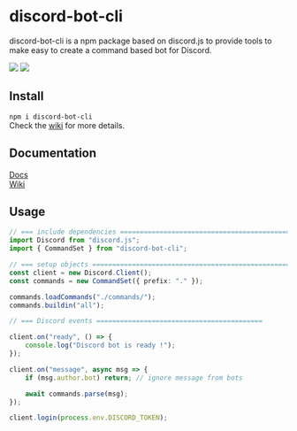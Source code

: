 # discord-bot-cli
discord-bot-cli is a npm package based on discord.js to provide tools to make easy to create a command based bot for Discord.

<a href="https://www.npmjs.com/package/discord-bot-cli" target="_blank"><img src="https://img.shields.io/npm/v/discord-bot-cli"/></a>
<img src="https://img.shields.io/github/last-commit/baanloh/discord-bot-cli"/>

## Install
`npm i discord-bot-cli`  
Check the [wiki](https://github.com/baanloh/discord-bot-cli/wiki/Installation-and-Setup) for more details.

## Documentation
<a href="https://baanloh.github.io/discord-bot-cli/v3/index.html">Docs</a><br>
<a href="https://github.com/baanloh/discord-bot-cli/wiki">Wiki</a>

## Usage
```typescript
// === include dependencies =================================================
import Discord from "discord.js";
import { CommandSet } from "discord-bot-cli";

// === setup objects ========================================================
const client = new Discord.Client();
const commands = new CommandSet({ prefix: "." });

commands.loadCommands("./commands/");
commands.buildin("all");

// === Discord events ==========================================

client.on("ready", () => {
    console.log("Discord bot is ready !");
});

client.on("message", async msg => {
    if (msg.author.bot) return; // ignore message from bots

    await commands.parse(msg);
});

client.login(process.env.DISCORD_TOKEN);
```
